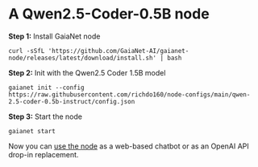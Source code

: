 # A Qwen2.5-Coder-0.5B node

**Step 1:** Install GaiaNet node

```
curl -sSfL 'https://github.com/GaiaNet-AI/gaianet-node/releases/latest/download/install.sh' | bash
```

**Step 2:** Init with the Qwen2.5 Coder 1.5B model

```
gaianet init --config https://raw.githubusercontent.com/richdo160/node-configs/main/qwen-2.5-coder-0.5b-instruct/config.json
```

**Step 3:** Start the node

```
gaianet start
```

Now you can [use the node](https://docs.gaianet.ai/user-guide/mynode) as a web-based chatbot or as an OpenAI API drop-in replacement.

